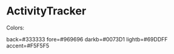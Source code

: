 # ActivityTracker
 
 
 Colors: 

back=#333333 
fore=#969696 
darkb=#0073D1
lightb=#69DDFF
accent=#F5F5F5
